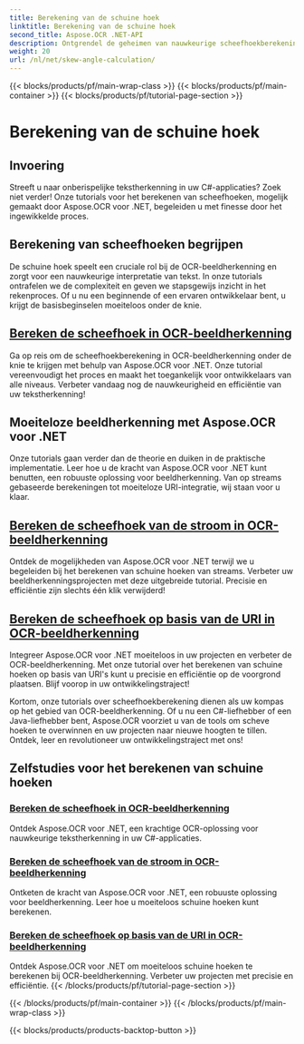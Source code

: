 ```yaml
---
title: Berekening van de schuine hoek
linktitle: Berekening van de schuine hoek
second_title: Aspose.OCR .NET-API
description: Ontgrendel de geheimen van nauwkeurige scheefhoekberekening in OCR-beeldherkenning met Aspose.OCR voor .NET. Verbeter moeiteloos de precisie en efficiëntie in uw projecten.
weight: 20
url: /nl/net/skew-angle-calculation/
---
```


{{< blocks/products/pf/main-wrap-class >}}
{{< blocks/products/pf/main-container >}}
{{< blocks/products/pf/tutorial-page-section >}}

# Berekening van de schuine hoek

## Invoering

Streeft u naar onberispelijke tekstherkenning in uw C#-applicaties? Zoek niet verder! Onze tutorials voor het berekenen van scheefhoeken, mogelijk gemaakt door Aspose.OCR voor .NET, begeleiden u met finesse door het ingewikkelde proces.

## Berekening van scheefhoeken begrijpen
De schuine hoek speelt een cruciale rol bij de OCR-beeldherkenning en zorgt voor een nauwkeurige interpretatie van tekst. In onze tutorials ontrafelen we de complexiteit en geven we stapsgewijs inzicht in het rekenproces. Of u nu een beginnende of een ervaren ontwikkelaar bent, u krijgt de basisbeginselen moeiteloos onder de knie.

## [Bereken de scheefhoek in OCR-beeldherkenning](./calculate-skew-angle/)
Ga op reis om de scheefhoekberekening in OCR-beeldherkenning onder de knie te krijgen met behulp van Aspose.OCR voor .NET. Onze tutorial vereenvoudigt het proces en maakt het toegankelijk voor ontwikkelaars van alle niveaus. Verbeter vandaag nog de nauwkeurigheid en efficiëntie van uw tekstherkenning!

## Moeiteloze beeldherkenning met Aspose.OCR voor .NET
Onze tutorials gaan verder dan de theorie en duiken in de praktische implementatie. Leer hoe u de kracht van Aspose.OCR voor .NET kunt benutten, een robuuste oplossing voor beeldherkenning. Van op streams gebaseerde berekeningen tot moeiteloze URI-integratie, wij staan voor u klaar.

## [Bereken de scheefhoek van de stroom in OCR-beeldherkenning](./calculate-skew-angle-from-stream/)
Ontdek de mogelijkheden van Aspose.OCR voor .NET terwijl we u begeleiden bij het berekenen van schuine hoeken van streams. Verbeter uw beeldherkenningsprojecten met deze uitgebreide tutorial. Precisie en efficiëntie zijn slechts één klik verwijderd!

## [Bereken de scheefhoek op basis van de URI in OCR-beeldherkenning](./calculate-skew-angle-from-uri/)
Integreer Aspose.OCR voor .NET moeiteloos in uw projecten en verbeter de OCR-beeldherkenning. Met onze tutorial over het berekenen van schuine hoeken op basis van URI's kunt u precisie en efficiëntie op de voorgrond plaatsen. Blijf voorop in uw ontwikkelingstraject!

Kortom, onze tutorials over scheefhoekberekening dienen als uw kompas op het gebied van OCR-beeldherkenning. Of u nu een C#-liefhebber of een Java-liefhebber bent, Aspose.OCR voorziet u van de tools om scheve hoeken te overwinnen en uw projecten naar nieuwe hoogten te tillen. Ontdek, leer en revolutioneer uw ontwikkelingstraject met ons!
## Zelfstudies voor het berekenen van schuine hoeken
### [Bereken de scheefhoek in OCR-beeldherkenning](./calculate-skew-angle/)
Ontdek Aspose.OCR voor .NET, een krachtige OCR-oplossing voor nauwkeurige tekstherkenning in uw C#-applicaties.
### [Bereken de scheefhoek van de stroom in OCR-beeldherkenning](./calculate-skew-angle-from-stream/)
Ontketen de kracht van Aspose.OCR voor .NET, een robuuste oplossing voor beeldherkenning. Leer hoe u moeiteloos schuine hoeken kunt berekenen.
### [Bereken de scheefhoek op basis van de URI in OCR-beeldherkenning](./calculate-skew-angle-from-uri/)
Ontdek Aspose.OCR voor .NET om moeiteloos schuine hoeken te berekenen bij OCR-beeldherkenning. Verbeter uw projecten met precisie en efficiëntie.
{{< /blocks/products/pf/tutorial-page-section >}}

{{< /blocks/products/pf/main-container >}}
{{< /blocks/products/pf/main-wrap-class >}}

{{< blocks/products/products-backtop-button >}}
